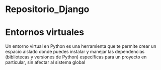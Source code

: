# Repositorio_Django

# Entornos virtuales

Un entorno virtual en Python es una herramienta
que te permite crear un espacio aislado donde puedes instalar
y manejar las dependencias (bibliotecas y versiones de Python)
específicas para un proyecto en particular, sin afectar al sistema global
